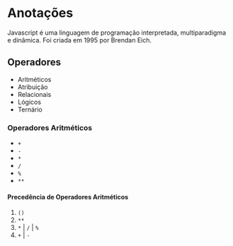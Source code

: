 # Anotações

Javascript é uma linguagem de programação interpretada, multiparadigma e dinâmica. Foi criada em 1995 por Brendan Eich.

## Operadores

- Aritméticos
- Atribuição
- Relacionais
- Lógicos
- Ternário

### Operadores Aritméticos

- ```+```
- ```-```
- ```*```
- ```/```
- ```%```
- ```**```

#### Precedência de Operadores Aritméticos

1. ```()```
2. ```**```
3. ```*``` | ```/``` | ```%```
4. ```+``` | ```-```